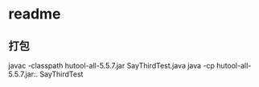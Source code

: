 # readme

## 打包

 javac -classpath hutool-all-5.5.7.jar SayThirdTest.java 
 java -cp hutool-all-5.5.7.jar:. SayThirdTest
 
 
